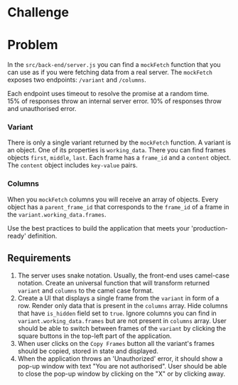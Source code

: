 # Challenge

# Problem
In the `src/back-end/server.js` you can find a `mockFetch` function that you can use as if you were fetching data from a real server. The `mockFetch` exposes two endpoints: `/variant` and `/columns`.

Each endpoint uses timeout to resolve the promise at a random time.  
15% of responses throw an internal server error.
10% of responses throw and unauthorised error.

### Variant
There is only a single variant returned by the `mockFetch` function. A variant is an object. One of its properties is `working_data`. There you can find frames objects `first`, `middle`, `last`. 
Each frame has a `frame_id` and a `content` object. The `content` object includes `key-value` pairs.

### Columns
When you `mockFetch` columns you will receive an array of objects. Every object has a `parent_frame_id` that corresponds to the `frame_id` of a frame in the `variant.working_data.frames`. 

Use the best practices to build the application that meets your 'production-ready' definition.

## Requirements
1. The server uses snake notation. Usually, the front-end uses camel-case notation. Create an universal function that will transform returned `variant` and `columns` to the camel case format.
2. Create a UI that displays a single frame from the `variant` in form of a row. Render only data that is present in the `columns` array. Hide columns that have `is_hidden` field set to `true`. Ignore columns you can find in `variant.working_data.frames` but are not present in `columns` array. User should be able to switch between frames of the `variant` by clicking the square buttons in the top-left part of the application.
3. When user clicks on the `Copy Frames` button all the variant's frames should be copied, stored in state and displayed.
4. When the application throws an 'Unauthorized' error, it should show a pop-up window with text "You are not authorised". User should be able to close the pop-up window by clicking on the "X" or by clicking away.
